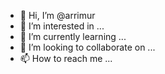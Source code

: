 - 👋 Hi, I’m @arrimur
- 👀 I’m interested in ...
- 🌱 I’m currently learning ...
- 💞️ I’m looking to collaborate on ...
- 📫 How to reach me ...

<!---
arrimur/arrimur is a ✨ special ✨ repository because its `README.md` (this file) appears on your GitHub profile.
You can click the Preview link to take a look at your changes.
--->
